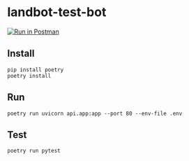 # landbot-test-bot

[![Run in Postman](https://run.pstmn.io/button.svg)](https://app.getpostman.com/run-collection/5d1077b54e599d8c0072)
## Install

    pip install poetry
    poetry install
    
## Run

    poetry run uvicorn api.app:app --port 80 --env-file .env
    

## Test

    poetry run pytest